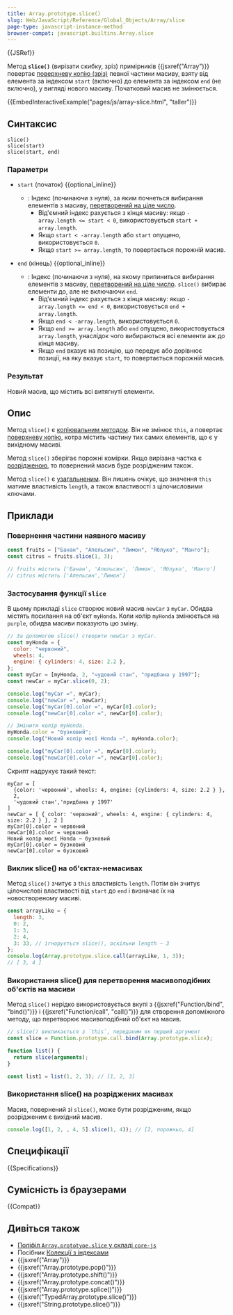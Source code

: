 ```yaml
---
title: Array.prototype.slice()
slug: Web/JavaScript/Reference/Global_Objects/Array/slice
page-type: javascript-instance-method
browser-compat: javascript.builtins.Array.slice
---
```


{{JSRef}}

Метод **`slice()`** (вирізати скибку, зріз) примірників {{jsxref("Array")}} повертає [поверхневу копію (зріз)](/uk/docs/Glossary/Shallow_copy) певної частини масиву, взяту від елемента за індексом `start` (включно) до елемента за індексом `end` (не включно), у вигляді нового масиву. Початковий масив не змінюється.

{{EmbedInteractiveExample("pages/js/array-slice.html", "taller")}}

## Синтаксис

```js-nolint
slice()
slice(start)
slice(start, end)
```

### Параметри

- `start` (початок) {{optional_inline}}

  - : Індекс (починаючи з нуля), за яким почнеться вибирання елементів з масиву, [перетворений на ціле число](/uk/docs/Web/JavaScript/Reference/Global_Objects/Number#peretvorennia-na-tsile).
    - Від'ємний індекс рахується з кінця масиву: якщо `-array.length <= start < 0`, використовується `start + array.length`.
    - Якщо `start < -array.length` або `start` опущено, використовується `0`.
    - Якщо `start >= array.length`, то повертається порожній масив.

- `end` (кінець) {{optional_inline}}

  - : Індекс (починаючи з нуля), на якому припиниться вибирання елементів з масиву, [перетворений на ціле число](/uk/docs/Web/JavaScript/Reference/Global_Objects/Number#peretvorennia-na-tsile). `slice()` вибирає елементи до, але не включаючи `end`.
    - Від'ємний індекс рахується з кінця масиву: якщо `-array.length <= end < 0`, використовується `end + array.length`.
    - Якщо `end < -array.length`, використовується `0`.
    - Якщо `end >= array.length` або `end` опущено, використовується `array.length`, унаслідок чого вибираються всі елементи аж до кінця масиву.
    - Якщо `end` вказує на позицію, що передує або дорівнює позиції, на яку вказує `start`, то повертається порожній масив.

### Результат

Новий масив, що містить всі витягнуті елементи.

## Опис

Метод `slice()` є [копіювальним методом](/uk/docs/Web/JavaScript/Reference/Global_Objects/Array#kopiiuvalni-ta-zminiuvalni-metody). Він не змінює `this`, а повертає [поверхневу копію](/uk/docs/Glossary/Shallow_copy), котра містить частину тих самих елементів, що є у вихідному масиві.

Метод `slice()` зберігає порожні комірки. Якщо вирізана частка є [розрідженою](/uk/docs/Web/JavaScript/Guide/Indexed_collections#rozridzheni-masyvy), то повернений масив буде розрідженим також.

Метод `slice()` є [узагальненим](/uk/docs/Web/JavaScript/Reference/Global_Objects/Array#uzahalneni-metody-masyvu). Він лишень очікує, що значення `this` матиме властивість `length`, а також властивості з цілочисловими ключами.

## Приклади

### Повернення частини наявного масиву

```js
const fruits = ["Банан", "Апельсин", "Лимон", "Яблуко", "Манго"];
const citrus = fruits.slice(1, 3);

// fruits містить ['Банан', 'Апельсин', 'Лимон', 'Яблуко', 'Манго']
// citrus містить ['Апельсин','Лимон']
```

### Застосування функції `slice`

В цьому прикладі `slice` створює новий масив `newCar` з `myCar`. Обидва містять посилання на об'єкт `myHonda`. Коли колір `myHonda` змінюється на `purple`, обидва масиви показують цю зміну.

```js
// За допомогою slice() створити newCar з myCar.
const myHonda = {
  color: "червоний",
  wheels: 4,
  engine: { cylinders: 4, size: 2.2 },
};
const myCar = [myHonda, 2, "чудовий стан", "придбана у 1997"];
const newCar = myCar.slice(0, 2);

console.log("myCar =", myCar);
console.log("newCar =", newCar);
console.log("myCar[0].color =", myCar[0].color);
console.log("newCar[0].color =", newCar[0].color);

// Змінити колір myHonda.
myHonda.color = "бузковий";
console.log("Новий колір моєї Honda –", myHonda.color);

console.log("myCar[0].color =", myCar[0].color);
console.log("newCar[0].color =", newCar[0].color);
```

Скрипт надрукує такий текст:

```plain
myCar = [
  {color: 'червоний', wheels: 4, engine: {cylinders: 4, size: 2.2 } },
  2,
  'чудовий стан','придбана у 1997'
]
newCar = [ { color: 'червоний', wheels: 4, engine: { cylinders: 4, size: 2.2 } }, 2 ]
myCar[0].color = червоний
newCar[0].color = червоний
Новий колір моєї Honda – бузковий
myCar[0].color = бузковий
newCar[0].color = бузковий
```

### Виклик slice() на об'єктах-немасивах

Метод `slice()` зчитує з `this` властивість `length`. Потім він зчитує цілочислові властивості від `start` до `end` і визначає їх на новоствореному масиві.

```js
const arrayLike = {
  length: 3,
  0: 2,
  1: 3,
  2: 4,
  3: 33, // ігнорується slice(), оскільки length – 3
};
console.log(Array.prototype.slice.call(arrayLike, 1, 3));
// [ 3, 4 ]
```

### Використання slice() для перетворення масивоподібних об'єктів на масиви

Метод `slice()` нерідко використовується вкупі з {{jsxref("Function/bind", "bind()")}} і {{jsxref("Function/call", "call()")}} для створення допоміжного методу, що перетворює масивоподібний об'єкт на масив.

```js
// slice() викликається з `this`, переданим як перший аргумент
const slice = Function.prototype.call.bind(Array.prototype.slice);

function list() {
  return slice(arguments);
}

const list1 = list(1, 2, 3); // [1, 2, 3]
```

### Використання slice() на розріджених масивах

Масив, повернений зі `slice()`, може бути розрідженим, якщо розрідженим є вихідний масив.

```js
console.log([1, 2, , 4, 5].slice(1, 4)); // [2, порожньо, 4]
```

## Специфікації

{{Specifications}}

## Сумісність із браузерами

{{Compat}}

## Дивіться також

- [Поліфіл `Array.prototype.slice` у складі `core-js`](https://github.com/zloirock/core-js#ecmascript-array)
- Посібник [Колекції з індексами](/uk/docs/Web/JavaScript/Guide/Indexed_collections)
- {{jsxref("Array")}}
- {{jsxref("Array.prototype.pop()")}}
- {{jsxref("Array.prototype.shift()")}}
- {{jsxref("Array.prototype.concat()")}}
- {{jsxref("Array.prototype.splice()")}}
- {{jsxref("TypedArray.prototype.slice()")}}
- {{jsxref("String.prototype.slice()")}}
